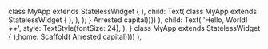 
class MyApp extends StatelessWidget {
        ),         child: Text(
class MyApp extends StatelessWidget {
        ),
      ),
    );
  }
        Arrested capital))))
        ),         child: Text(
            'Hello, World! ++',
            style: TextStyle(fontSize: 24),
          ),
}
class MyApp extends StatelessWidget {
    );home: Scaffold(
        Arrested capital))))
        ),
